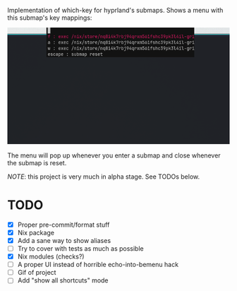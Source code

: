 Implementation of which-key for hyprland's submaps. Shows a menu with this
submap's key mappings:

![](./.assets/screenshot.png)

The menu will pop up whenever you enter a submap and close whenever the submap
is reset.

*NOTE*: this project is very much in alpha stage. See TODOs below.

# TODO

- [X] Proper pre-commit/format stuff
- [X] Nix package
- [X] Add a sane way to show aliases
- [ ] Try to cover with tests as much as possible
- [X] Nix modules (checks?)
- [ ] A proper UI instead of horrible echo-into-bemenu hack
- [ ] Gif of project
- [ ] Add "show all shortcuts" mode
